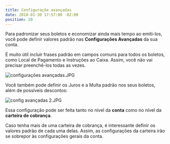 ```yaml
---
title: Configuraçõe avançadas
date: 2018-01-30 17:57:00 -02:00
position: 20
---
```


Para padronizar seus boletos e economizar ainda mais tempo ao emiti-los, você pode definir valores padrão nas **Configurações Avançadas** da sua conta.

É muito útil incluir frases padrão em campos comuns para todos os boletos, como Local de Pagamento e Instruções ao Caixa. Assim, você não vai precisar preenchê-los todas as vezes.

![configurações avançadas.JPG](/uploads/configura%C3%A7%C3%B5es%20avan%C3%A7adas.JPG)

Você também pode definir os Juros e a Multa padrão nos seus boletos, além de possíveis descontos:

![config avançadas 2.JPG](/uploads/config%20avan%C3%A7adas%202.JPG)

Essa configuração pode ser feita tanto no nível da **conta** como no nível da **carteira de cobrança**. 

Caso tenha mais de uma carteira de cobrança, é interessante definir os valores padrão de cada uma delas. Assim, as configurações da carteira irão se sobrepor às configurações gerais da conta.